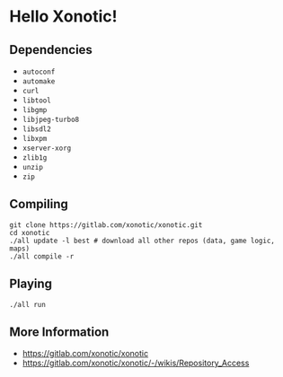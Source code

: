 # Hello Xonotic!

## Dependencies

* `autoconf`
* `automake`
* `curl`
* `libtool`
* `libgmp`
* `libjpeg-turbo8`
* `libsdl2`
* `libxpm`
* `xserver-xorg`
* `zlib1g`
* `unzip`
* `zip`

## Compiling

```
git clone https://gitlab.com/xonotic/xonotic.git
cd xonotic
./all update -l best # download all other repos (data, game logic, maps)
./all compile -r
```

## Playing

`./all run`

## More Information

* https://gitlab.com/xonotic/xonotic
* https://gitlab.com/xonotic/xonotic/-/wikis/Repository_Access

